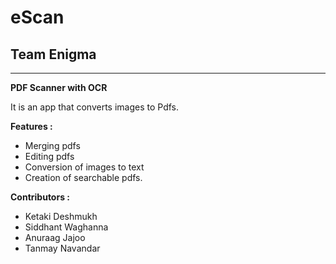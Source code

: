 # eScan

## Team Enigma
---
**PDF Scanner with OCR**

It is an app that converts images to Pdfs. 
 
**Features :**
- Merging pdfs
- Editing pdfs
- Conversion of images to text
- Creation of searchable pdfs. 

**Contributors :**
- Ketaki Deshmukh
- Siddhant Waghanna
- Anuraag Jajoo
- Tanmay Navandar

